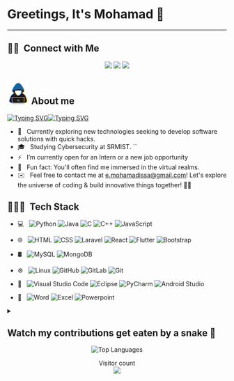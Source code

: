 <!-- ### Greetings, this is Mohamad 👋 -->
<h1> Greetings, It's Mohamad 👋</h1>

---

## 🤝🏻 &nbsp;Connect with Me

<p align="center">
<!-- <a href="https://www.kshitizsaini.com"><img src="https://img.shields.io/badge/-kshitizsaini.com-3423A6?style=flat-square&logo=Google-Chrome&logoColor=white"/></a> -->
<a href="https://www.linkedin.com/in/issa-mohamad/"><img src="https://img.shields.io/badge/-Mohamad%20Issa-0077B5?style=flat-square&logo=Linkedin&logoColor=white"/></a>
<a href="mailto:e.mohamadissa@gmail.com"><img src="https://img.shields.io/badge/-e.mohamadissa-D14836?style=flat-square&logo=Gmail&logoColor=white"/></a>
<a href=""><img src="https://img.shields.io/badge/-t.me-1769FF?style=flat-square&logo=telegram&logoColor=white"/></a>
  <!-- <img alt="profile views" src="https://komarev.com/ghpvc/?username=mo-isa&color=blue" style="height:21px"> -->

</p>

## <picture><img src = "https://raw.githubusercontent.com/mo-isa/mo-isa/main/about_me.gif?raw=true" width = 50px></picture> About me

<!-- <div style="display: flex; align-items: center; gap:9px">
<img src="https://raw.githubusercontent.com/mo-isa/mo-isa/main/about_me.gif" alt="ṃo-isa" height=43px, width=43px/> 
  <span style="font-size: 1.5em; font-weight: bold; color: white">About Me</span>

</div> -->

<div style="display: flex; align-items: center;  color: #F74A46;">
    <a href="https://git.io/typing-svg"><img src="https://readme-typing-svg.herokuapp.com?font=Fira+Code&duration=3800&pause=800&vCenter=true&repeat=false&random=false&width=50&lines=I'm" alt="Typing SVG" /></a>
    <a href="https://git.io/typing-svg"><img src="https://readme-typing-svg.herokuapp.com?font=Fira+Code&duration=2700&pause=650&vCenter=true&random=false&width=430&lines=Software+Engineer;Penetration+Tester;Freelancer" alt="Typing SVG" /></a>
</div>

- 👀 &nbsp; Currently exploring new technologies seeking to develop software solutions with quick hacks.
- 🎓 &nbsp; Studying Cybersecurity at SRMIST. ``
- ⚡ &nbsp; I’m currently open for an Intern or a new job opportunity
- 👾 &nbsp; Fun fact: You'll often find me immersed in the virtual realms.
- ✉️ &nbsp; Feel free to contact me at e.mohamadissa@gmail.com! Let's explore the universe of coding & build innovative 
things together! 🚀✨
<!-- - 🤓 &nbsp; `Always learning new things`. -->




## 👨🏻‍💻 &nbsp;Tech Stack

- 💻 &nbsp;
  ![Python](https://img.shields.io/badge/-Python-333333?style=flat&logo=python)
  ![Java](https://img.shields.io/badge/-Java-333333?style=flat&logo=Java&logoColor=007396)
  ![C](https://img.shields.io/badge/-C-333333?style=flat&logo=C%2B%2B&logoColor=00599C)
  ![C++](https://img.shields.io/badge/-C++-333333?style=flat&logo=C%2B%2B&logoColor=00599C)
  ![JavaScript](https://img.shields.io/badge/-JavaScript-333333?style=flat&logo=javascript)
- 🌐 &nbsp;
  ![HTML](https://img.shields.io/badge/-HTML-333333?style=flat&logo=html5)
  ![CSS](https://img.shields.io/badge/-CSS-333333?style=flat&logo=CSS3&logoColor=1572B6)
  ![Laravel](https://img.shields.io/badge/-Laravel-333333?style=flat&logo=Laravel)
  ![React](https://img.shields.io/badge/-React-333333?style=flat&logo=react)
  ![Flutter](https://img.shields.io/badge/-Flutter-333333?style=flat&logo=Flutter)
  ![Bootstrap](https://img.shields.io/badge/-Bootstrap-333333?style=flat&logo=bootstrap&logoColor=563D7C)
  <!-- ![Node.js](https://img.shields.io/badge/-Node.js-333333?style=flat&logo=node.js) -->

- 🛢 &nbsp;
  ![MySQL](https://img.shields.io/badge/-MySQL-333333?style=flat&logo=mysql)
  ![MongoDB](https://img.shields.io/badge/-MongoDB-333333?style=flat&logo=mongodb)
  <!-- ![PostgreSQL](https://img.shields.io/badge/-PostgreSQL-333333?style=flat&logo=postgresql) -->

- ⚙️ &nbsp;
  ![Linux](https://img.shields.io/badge/-Linux-333333?style=flat&logo=linux)
  ![GitHub](https://img.shields.io/badge/-GitHub-333333?style=flat&logo=github)
  ![GitLab](https://img.shields.io/badge/-GitLab-333333?style=flat&logo=gitlab)
  ![Git](https://img.shields.io/badge/-Git-333333?style=flat&logo=git)
- 🔧 &nbsp;
  ![Visual Studio Code](https://img.shields.io/badge/-Visual%20Studio%20Code-333333?style=flat&logo=visual-studio-code&logoColor=007ACC)
  ![Eclipse](https://img.shields.io/badge/-Eclipse-333333?style=flat&logo=eclipse-ide&logoColor=2C2255)
  ![PyCharm](https://img.shields.io/badge/-PyCharm-333333?style=flat&logo=pycharm&logoColor=2C2255)
  ![Android Studio](https://img.shields.io/badge/-AndroidStudio-333333?style=flat&logo=android-studio&logoColor=2C2255)

- 📜 &nbsp;
  ![Word](https://img.shields.io/badge/-Word-333333?style=flat&logo=microsoft-word)
  ![Excel](https://img.shields.io/badge/-Excel-333333?style=flat&logo=microsoft-excel)
  ![Powerpoint](https://img.shields.io/badge/-Powerpoint-333333?style=flat&logo=microsoft-powerpoint)


<!-- <div style="display: flex; align-items: center;">  -->

<!-- </div> -->
<!-- ## Watch my contributions get eaten by a snake &nbsp; 🐍

![snake gif](https://user-images.githubusercontent.com/88105077/166116856-9251de7f-d2df-46fd-901b-5920e8047e52.svg) -->

<details>
  <summary><h2>Watch my contributions get eaten by a snake 🐍</h2></summary>
  <br>

  <img src="https://user-images.githubusercontent.com/88105077/166116856-9251de7f-d2df-46fd-901b-5920e8047e52.svg" alt="snake gif">
</details>


<div align="center">
    <img src="https://github-readme-stats.vercel.app/api/top-langs/?username=mo-isa&layout=compact&theme=radical" alt="Top Languages">
</div>

<p align="center"> 
  Visitor count<br>
  <img src="https://profile-counter.glitch.me/mo-isa/count.svg" />
</p>
<!-- <details  ><summary><h3>⚡ Recent GitHub Activity</h3></summary>

----
	
<img src="https://github-readme-activity-graph.vercel.app/graph?username=mo-isa&bg_color=1a1b27&color=aa82d9&line=628edb&point=64bfaf&area=true&hide_border=true)(https://github.com/ashutosh00710/github-readme-activity-graph)">
 
</details> -->
